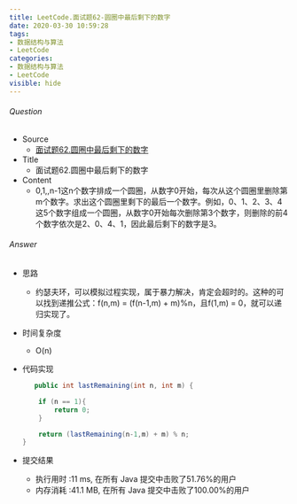 ```yaml
---
title: LeetCode.面试题62-圆圈中最后剩下的数字
date: 2020-03-30 10:59:28
tags:
- 数据结构与算法
- LeetCode
categories:
- 数据结构与算法
- LeetCode
visible: hide
---
```

###### Question
- Source
	- [面试题62.圆圈中最后剩下的数字](https://leetcode-cn.com/problems/yuan-quan-zhong-zui-hou-sheng-xia-de-shu-zi-lcof/) 
- Title
	- 面试题62.圆圈中最后剩下的数字 
- Content
	- 0,1,,n-1这n个数字排成一个圆圈，从数字0开始，每次从这个圆圈里删除第m个数字。求出这个圆圈里剩下的最后一个数字。例如，0、1、2、3、4这5个数字组成一个圆圈，从数字0开始每次删除第3个数字，则删除的前4个数字依次是2、0、4、1，因此最后剩下的数字是3。
<!--more-->

###### Answer
- 思路
	- 约瑟夫环，可以模拟过程实现，属于暴力解决，肯定会超时的。这种的可以找到递推公式：f(n,m) = (f(n-1,m) + m)%n，且f(1,m) = 0，就可以递归实现了。
- 时间复杂度
	- O(n) 	
- 代码实现

	```Java
	   public int lastRemaining(int n, int m) {

        if (n == 1){
            return 0;
        }

        return (lastRemaining(n-1,m) + m) % n;
    }

	```
- 提交结果
	- 执行用时 :11 ms, 在所有 Java 提交中击败了51.76%的用户
	- 内存消耗 :41.1 MB, 在所有 Java 提交中击败了100.00%的用户
